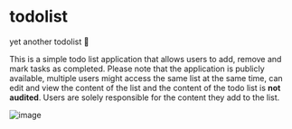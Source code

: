 # todolist
yet another todolist 🥑

This is a simple todo list application that allows users to add, remove and mark tasks as completed. Please note that the application is publicly available, multiple users might access the same list at the same time, can edit and view the content of the list and the content of the todo list is **not audited**. Users are solely responsible for the content they add to the list.

![image](https://user-images.githubusercontent.com/86803100/234737830-c16a8249-5fc3-40cd-9cd0-1d1e34ef9ac8.png)
